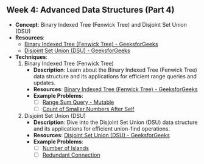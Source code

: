 ## Week 4: Advanced Data Structures (Part 4)

- **Concept**: Binary Indexed Tree (Fenwick Tree) and Disjoint Set Union (DSU)
- **Resources**:
  - [Binary Indexed Tree (Fenwick Tree) - GeeksforGeeks](https://www.geeksforgeeks.org/binary-indexed-tree-or-fenwick-tree-2/)
  - [Disjoint Set Union (DSU) - GeeksforGeeks](https://www.geeksforgeeks.org/union-find-algorithm-set-2-union-by-rank/)
- **Techniques**:
  1. Binary Indexed Tree (Fenwick Tree)
     - **Description**: Learn about the Binary Indexed Tree (Fenwick Tree) data structure and its applications for efficient range queries and updates.
     - **Resources**: [Binary Indexed Tree (Fenwick Tree) - GeeksforGeeks](https://www.geeksforgeeks.org/binary-indexed-tree-or-fenwick-tree-2/)
     - **Example Problems**:
       - [ ] [Range Sum Query - Mutable](https://leetcode.com/problems/range-sum-query-mutable/)
       - [ ] [Count of Smaller Numbers After Self](https://leetcode.com/problems/count-of-smaller-numbers-after-self/)

  2. Disjoint Set Union (DSU)
     - **Description**: Dive into the Disjoint Set Union (DSU) data structure and its applications for efficient union-find operations.
     - **Resources**: [Disjoint Set Union (DSU) - GeeksforGeeks](https://www.geeksforgeeks.org/union-find-algorithm-set-2-union-by-rank/)
     - **Example Problems**:
       - [ ] [Number of Islands](https://leetcode.com/problems/number-of-islands/)
       - [ ] [Redundant Connection](https://leetcode.com/problems/redundant-connection/)
